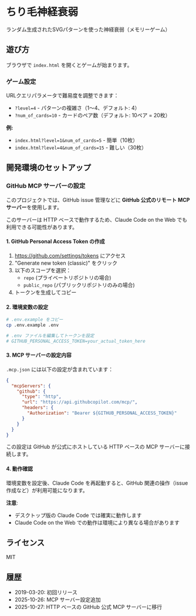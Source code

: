 # ちり毛神経衰弱

ランダム生成されたSVGパターンを使った神経衰弱（メモリーゲーム）

## 遊び方

ブラウザで `index.html` を開くとゲームが始まります。

### ゲーム設定

URLクエリパラメータで難易度を調整できます：

- `?level=4` - パターンの複雑さ（1〜4、デフォルト: 4）
- `?num_of_cards=10` - カードのペア数（デフォルト: 10ペア = 20枚）

**例:**
- `index.html?level=1&num_of_cards=5` - 簡単（10枚）
- `index.html?level=4&num_of_cards=15` - 難しい（30枚）

## 開発環境のセットアップ

### GitHub MCP サーバーの設定

このプロジェクトでは、GitHub issue 管理などに **GitHub 公式のリモート MCP サーバー**を使用します。

このサーバーは HTTP ベースで動作するため、Claude Code on the Web でも利用できる可能性があります。

#### 1. GitHub Personal Access Token の作成

1. https://github.com/settings/tokens にアクセス
2. "Generate new token (classic)" をクリック
3. 以下のスコープを選択：
   - `repo` (プライベートリポジトリの場合)
   - `public_repo` (パブリックリポジトリのみの場合)
4. トークンを生成してコピー

#### 2. 環境変数の設定

```bash
# .env.example をコピー
cp .env.example .env

# .env ファイルを編集してトークンを設定
# GITHUB_PERSONAL_ACCESS_TOKEN=your_actual_token_here
```

#### 3. MCP サーバーの設定内容

`.mcp.json` には以下の設定が含まれています：

```json
{
  "mcpServers": {
    "github": {
      "type": "http",
      "url": "https://api.githubcopilot.com/mcp/",
      "headers": {
        "Authorization": "Bearer ${GITHUB_PERSONAL_ACCESS_TOKEN}"
      }
    }
  }
}
```

この設定は GitHub が公式にホストしている HTTP ベースの MCP サーバーに接続します。

#### 4. 動作確認

環境変数を設定後、Claude Code を再起動すると、GitHub 関連の操作（issue 作成など）が利用可能になります。

**注意**:
- デスクトップ版の Claude Code では確実に動作します
- Claude Code on the Web での動作は環境により異なる場合があります

## ライセンス

MIT

## 履歴

- 2019-03-20: 初回リリース
- 2025-10-26: MCP サーバー設定追加
- 2025-10-27: HTTP ベースの GitHub 公式 MCP サーバーに移行
